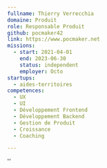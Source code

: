 ```yaml
---
fullname: Thierry Verrecchia
domaine: Produit
role: Responsable Produit
github: pocmaker42
link: https://www.pocmaker.net
missions:
  - start: 2021-04-01
    end: 2023-06-30
    status: independent
    employer: Octo
startups:
  - aides-territoires
competences:
  - UX
  - UI
  - Développement Frontend
  - Développement Backend
  - Gestion de Produit
  - Croissance
  - Coaching

---
```

''
